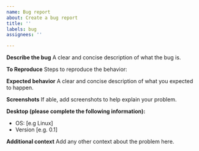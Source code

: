 ```yaml
---
name: Bug report
about: Create a bug report
title: ''
labels: bug
assignees: ''

---
```


**Describe the bug**
A clear and concise description of what the bug is.

**To Reproduce**
Steps to reproduce the behavior:

**Expected behavior**
A clear and concise description of what you expected to happen.

**Screenshots**
If able, add screenshots to help explain your problem.

**Desktop (please complete the following information):**
 - OS: [e.g Linux]
 - Version [e.g. 0.1]

**Additional context**
Add any other context about the problem here.
